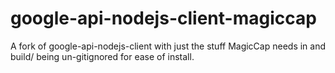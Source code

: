 # google-api-nodejs-client-magiccap
A fork of google-api-nodejs-client with just the stuff MagicCap needs in and build/ being un-gitignored for ease of install.
